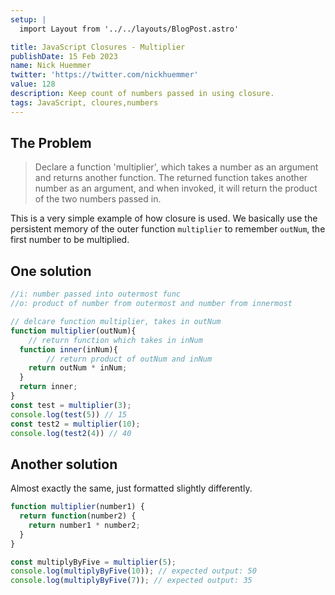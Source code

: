 ```yaml
---
setup: |
  import Layout from '../../layouts/BlogPost.astro'

title: JavaScript Closures - Multiplier
publishDate: 15 Feb 2023
name: Nick Huemmer
twitter: 'https://twitter.com/nickhuemmer'
value: 128
description: Keep count of numbers passed in using closure.
tags: JavaScript, cloures,numbers
---
```


## The Problem
>Declare a function 'multiplier', which takes a number as an argument and returns another function. The returned function takes another number as an argument, and when invoked, it will return the product of the two numbers passed in.

This is a very simple example of how closure is used. We basically use the persistent memory of the outer function `multiplier` to remember `outNum`, the first number to be multiplied.

## One solution
```javascript
//i: number passed into outermost func
//o: product of number from outermost and number from innermost

// delcare function multiplier, takes in outNum
function multiplier(outNum){
	// return function which takes in inNum
  function inner(inNum){
		// return product of outNum and inNum
    return outNum * inNum;
  }
  return inner;
}
const test = multiplier(3);
console.log(test(5)) // 15
const test2 = multiplier(10);
console.log(test2(4)) // 40

```


## Another solution

Almost exactly the same, just formatted slightly differently. 

```javascript
function multiplier(number1) {
  return function(number2) {
    return number1 * number2;
  }
}

const multiplyByFive = multiplier(5);
console.log(multiplyByFive(10)); // expected output: 50
console.log(multiplyByFive(7)); // expected output: 35
```

